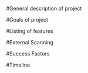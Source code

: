#General description of project

#Goals of project

#Listing of features

#External Scanning

#Success Factors

#Timeline
